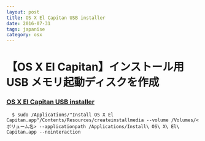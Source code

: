 ```yaml
---
layout: post
title: OS X El Capitan USB installer
date: 2016-07-31
tags: japanise
category: osx
---
```


# 【OS X El Capitan】インストール用 USB メモリ起動ディスクを作成  

### [OS X El Capitan USB installer](http://c-through.blogto.jp/archives/47299173.html)  

      $ sudo /Applications/"Install OS X El Capitan.app"/Contents/Resources/createinstallmedia --volume /Volumes/<ボリューム名> --applicationpath /Applications/Install\ OS\ X\ El\ Capitan.app --nointeraction 
